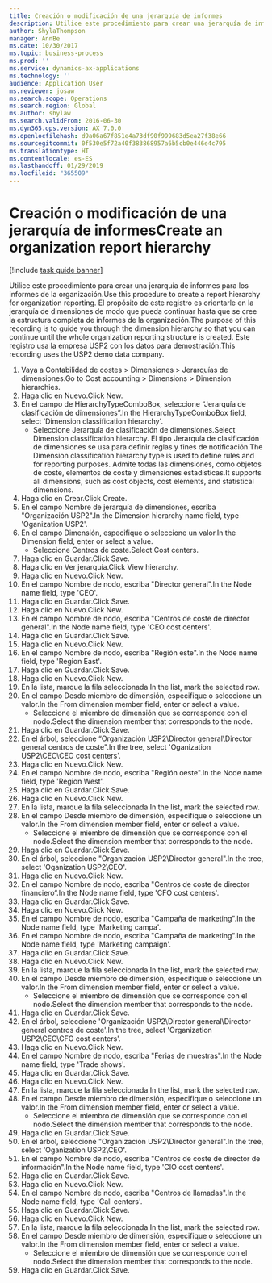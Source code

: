 ```yaml
---
title: Creación o modificación de una jerarquía de informes
description: Utilice este procedimiento para crear una jerarquía de informes para los informes de la organización.
author: ShylaThompson
manager: AnnBe
ms.date: 10/30/2017
ms.topic: business-process
ms.prod: ''
ms.service: dynamics-ax-applications
ms.technology: ''
audience: Application User
ms.reviewer: josaw
ms.search.scope: Operations
ms.search.region: Global
ms.author: shylaw
ms.search.validFrom: 2016-06-30
ms.dyn365.ops.version: AX 7.0.0
ms.openlocfilehash: d9a06a67f851e4a73df90f999683d5ea27f38e66
ms.sourcegitcommit: 0f530e5f72a40f383868957a6b5cb0e446e4c795
ms.translationtype: HT
ms.contentlocale: es-ES
ms.lasthandoff: 01/29/2019
ms.locfileid: "365509"
---
```

# <a name="create-an-organization-report-hierarchy"></a><span data-ttu-id="28272-103">Creación o modificación de una jerarquía de informes</span><span class="sxs-lookup"><span data-stu-id="28272-103">Create an organization report hierarchy</span></span>

[!include [task guide banner](../../includes/task-guide-banner.md)]

<span data-ttu-id="28272-104">Utilice este procedimiento para crear una jerarquía de informes para los informes de la organización.</span><span class="sxs-lookup"><span data-stu-id="28272-104">Use this procedure to create a report hierarchy for organization reporting.</span></span> <span data-ttu-id="28272-105">El propósito de este registro es orientarle en la jerarquía de dimensiones de modo que pueda continuar hasta que se cree la estructura completa de informes de la organización.</span><span class="sxs-lookup"><span data-stu-id="28272-105">The purpose of this recording is to guide you through the dimension hierarchy so that you can continue until the whole organization reporting structure is created.</span></span> <span data-ttu-id="28272-106">Este registro usa la empresa USP2 con los datos para demostración.</span><span class="sxs-lookup"><span data-stu-id="28272-106">This recording uses the USP2 demo data company.</span></span>

1. <span data-ttu-id="28272-107">Vaya a Contabilidad de costes > Dimensiones > Jerarquías de dimensiones.</span><span class="sxs-lookup"><span data-stu-id="28272-107">Go to Cost accounting > Dimensions > Dimension hierarchies.</span></span>
2. <span data-ttu-id="28272-108">Haga clic en Nuevo.</span><span class="sxs-lookup"><span data-stu-id="28272-108">Click New.</span></span>
3. <span data-ttu-id="28272-109">En el campo de HierarchyTypeComboBox, seleccione “Jerarquía de clasificación de dimensiones”.</span><span class="sxs-lookup"><span data-stu-id="28272-109">In the HierarchyTypeComboBox field, select 'Dimension classification hierarchy'.</span></span>
    * <span data-ttu-id="28272-110">Seleccione Jerarquía de clasificación de dimensiones.</span><span class="sxs-lookup"><span data-stu-id="28272-110">Select Dimension classification hierarchy.</span></span> <span data-ttu-id="28272-111">El tipo Jerarquía de clasificación de dimensiones se usa para definir reglas y fines de notificación.</span><span class="sxs-lookup"><span data-stu-id="28272-111">The Dimension classification hierarchy type is used to define rules and for reporting purposes.</span></span> <span data-ttu-id="28272-112">Admite todas las dimensiones, como objetos de coste, elementos de coste y dimensiones estadísticas.</span><span class="sxs-lookup"><span data-stu-id="28272-112">It supports all dimensions, such as cost objects, cost elements, and statistical dimensions.</span></span>  
4. <span data-ttu-id="28272-113">Haga clic en Crear.</span><span class="sxs-lookup"><span data-stu-id="28272-113">Click Create.</span></span>
5. <span data-ttu-id="28272-114">En el campo Nombre de jerarquía de dimensiones, escriba "Organización USP2".</span><span class="sxs-lookup"><span data-stu-id="28272-114">In the Dimension hierarchy name field, type 'Oganization USP2'.</span></span>
6. <span data-ttu-id="28272-115">En el campo Dimensión, especifique o seleccione un valor.</span><span class="sxs-lookup"><span data-stu-id="28272-115">In the Dimension field, enter or select a value.</span></span>
    * <span data-ttu-id="28272-116">Seleccione Centros de coste.</span><span class="sxs-lookup"><span data-stu-id="28272-116">Select Cost centers.</span></span>  
7. <span data-ttu-id="28272-117">Haga clic en Guardar.</span><span class="sxs-lookup"><span data-stu-id="28272-117">Click Save.</span></span>
8. <span data-ttu-id="28272-118">Haga clic en Ver jerarquía.</span><span class="sxs-lookup"><span data-stu-id="28272-118">Click View hierarchy.</span></span>
9. <span data-ttu-id="28272-119">Haga clic en Nuevo.</span><span class="sxs-lookup"><span data-stu-id="28272-119">Click New.</span></span>
10. <span data-ttu-id="28272-120">En el campo Nombre de nodo, escriba "Director general".</span><span class="sxs-lookup"><span data-stu-id="28272-120">In the Node name field, type 'CEO'.</span></span>
11. <span data-ttu-id="28272-121">Haga clic en Guardar.</span><span class="sxs-lookup"><span data-stu-id="28272-121">Click Save.</span></span>
12. <span data-ttu-id="28272-122">Haga clic en Nuevo.</span><span class="sxs-lookup"><span data-stu-id="28272-122">Click New.</span></span>
13. <span data-ttu-id="28272-123">En el campo Nombre de nodo, escriba "Centros de coste de director general".</span><span class="sxs-lookup"><span data-stu-id="28272-123">In the Node name field, type 'CEO cost centers'.</span></span>
14. <span data-ttu-id="28272-124">Haga clic en Guardar.</span><span class="sxs-lookup"><span data-stu-id="28272-124">Click Save.</span></span>
15. <span data-ttu-id="28272-125">Haga clic en Nuevo.</span><span class="sxs-lookup"><span data-stu-id="28272-125">Click New.</span></span>
16. <span data-ttu-id="28272-126">En el campo Nombre de nodo, escriba "Región este".</span><span class="sxs-lookup"><span data-stu-id="28272-126">In the Node name field, type 'Region East'.</span></span>
17. <span data-ttu-id="28272-127">Haga clic en Guardar.</span><span class="sxs-lookup"><span data-stu-id="28272-127">Click Save.</span></span>
18. <span data-ttu-id="28272-128">Haga clic en Nuevo.</span><span class="sxs-lookup"><span data-stu-id="28272-128">Click New.</span></span>
19. <span data-ttu-id="28272-129">En la lista, marque la fila seleccionada.</span><span class="sxs-lookup"><span data-stu-id="28272-129">In the list, mark the selected row.</span></span>
20. <span data-ttu-id="28272-130">En el campo Desde miembro de dimensión, especifique o seleccione un valor.</span><span class="sxs-lookup"><span data-stu-id="28272-130">In the From dimension member field, enter or select a value.</span></span>
    * <span data-ttu-id="28272-131">Seleccione el miembro de dimensión que se corresponde con el nodo.</span><span class="sxs-lookup"><span data-stu-id="28272-131">Select the dimension member that corresponds to the node.</span></span>  
21. <span data-ttu-id="28272-132">Haga clic en Guardar.</span><span class="sxs-lookup"><span data-stu-id="28272-132">Click Save.</span></span>
22. <span data-ttu-id="28272-133">En el árbol, seleccione “Organización USP2\Director general\Director general centros de coste".</span><span class="sxs-lookup"><span data-stu-id="28272-133">In the tree, select 'Oganization USP2\CEO\CEO cost centers'.</span></span>
23. <span data-ttu-id="28272-134">Haga clic en Nuevo.</span><span class="sxs-lookup"><span data-stu-id="28272-134">Click New.</span></span>
24. <span data-ttu-id="28272-135">En el campo Nombre de nodo, escriba "Región oeste".</span><span class="sxs-lookup"><span data-stu-id="28272-135">In the Node name field, type 'Region West'.</span></span>
25. <span data-ttu-id="28272-136">Haga clic en Guardar.</span><span class="sxs-lookup"><span data-stu-id="28272-136">Click Save.</span></span>
26. <span data-ttu-id="28272-137">Haga clic en Nuevo.</span><span class="sxs-lookup"><span data-stu-id="28272-137">Click New.</span></span>
27. <span data-ttu-id="28272-138">En la lista, marque la fila seleccionada.</span><span class="sxs-lookup"><span data-stu-id="28272-138">In the list, mark the selected row.</span></span>
28. <span data-ttu-id="28272-139">En el campo Desde miembro de dimensión, especifique o seleccione un valor.</span><span class="sxs-lookup"><span data-stu-id="28272-139">In the From dimension member field, enter or select a value.</span></span>
    * <span data-ttu-id="28272-140">Seleccione el miembro de dimensión que se corresponde con el nodo.</span><span class="sxs-lookup"><span data-stu-id="28272-140">Select the dimension member that corresponds to the node.</span></span>  
29. <span data-ttu-id="28272-141">Haga clic en Guardar.</span><span class="sxs-lookup"><span data-stu-id="28272-141">Click Save.</span></span>
30. <span data-ttu-id="28272-142">En el árbol, seleccione "Organización USP2\Director general".</span><span class="sxs-lookup"><span data-stu-id="28272-142">In the tree, select 'Oganization USP2\CEO'.</span></span>
31. <span data-ttu-id="28272-143">Haga clic en Nuevo.</span><span class="sxs-lookup"><span data-stu-id="28272-143">Click New.</span></span>
32. <span data-ttu-id="28272-144">En el campo Nombre de nodo, escriba "Centros de coste de director financiero“.</span><span class="sxs-lookup"><span data-stu-id="28272-144">In the Node name field, type 'CFO cost centers'.</span></span>
33. <span data-ttu-id="28272-145">Haga clic en Guardar.</span><span class="sxs-lookup"><span data-stu-id="28272-145">Click Save.</span></span>
34. <span data-ttu-id="28272-146">Haga clic en Nuevo.</span><span class="sxs-lookup"><span data-stu-id="28272-146">Click New.</span></span>
35. <span data-ttu-id="28272-147">En el campo Nombre de nodo, escriba "Campaña de marketing".</span><span class="sxs-lookup"><span data-stu-id="28272-147">In the Node name field, type 'Marketing campa'.</span></span>
36. <span data-ttu-id="28272-148">En el campo Nombre de nodo, escriba "Campaña de marketing".</span><span class="sxs-lookup"><span data-stu-id="28272-148">In the Node name field, type 'Marketing campaign'.</span></span>
37. <span data-ttu-id="28272-149">Haga clic en Guardar.</span><span class="sxs-lookup"><span data-stu-id="28272-149">Click Save.</span></span>
38. <span data-ttu-id="28272-150">Haga clic en Nuevo.</span><span class="sxs-lookup"><span data-stu-id="28272-150">Click New.</span></span>
39. <span data-ttu-id="28272-151">En la lista, marque la fila seleccionada.</span><span class="sxs-lookup"><span data-stu-id="28272-151">In the list, mark the selected row.</span></span>
40. <span data-ttu-id="28272-152">En el campo Desde miembro de dimensión, especifique o seleccione un valor.</span><span class="sxs-lookup"><span data-stu-id="28272-152">In the From dimension member field, enter or select a value.</span></span>
    * <span data-ttu-id="28272-153">Seleccione el miembro de dimensión que se corresponde con el nodo.</span><span class="sxs-lookup"><span data-stu-id="28272-153">Select the dimension member that corresponds to the node.</span></span>  
41. <span data-ttu-id="28272-154">Haga clic en Guardar.</span><span class="sxs-lookup"><span data-stu-id="28272-154">Click Save.</span></span>
42. <span data-ttu-id="28272-155">En el árbol, seleccione 'Organización USP2\Director general\Director general centros de coste'.</span><span class="sxs-lookup"><span data-stu-id="28272-155">In the tree, select 'Organization USP2\CEO\CFO cost centers'.</span></span>
43. <span data-ttu-id="28272-156">Haga clic en Nuevo.</span><span class="sxs-lookup"><span data-stu-id="28272-156">Click New.</span></span>
44. <span data-ttu-id="28272-157">En el campo Nombre de nodo, escriba "Ferias de muestras".</span><span class="sxs-lookup"><span data-stu-id="28272-157">In the Node name field, type 'Trade shows'.</span></span>
45. <span data-ttu-id="28272-158">Haga clic en Guardar.</span><span class="sxs-lookup"><span data-stu-id="28272-158">Click Save.</span></span>
46. <span data-ttu-id="28272-159">Haga clic en Nuevo.</span><span class="sxs-lookup"><span data-stu-id="28272-159">Click New.</span></span>
47. <span data-ttu-id="28272-160">En la lista, marque la fila seleccionada.</span><span class="sxs-lookup"><span data-stu-id="28272-160">In the list, mark the selected row.</span></span>
48. <span data-ttu-id="28272-161">En el campo Desde miembro de dimensión, especifique o seleccione un valor.</span><span class="sxs-lookup"><span data-stu-id="28272-161">In the From dimension member field, enter or select a value.</span></span>
    * <span data-ttu-id="28272-162">Seleccione el miembro de dimensión que se corresponde con el nodo.</span><span class="sxs-lookup"><span data-stu-id="28272-162">Select the dimension member that corresponds to the node.</span></span>  
49. <span data-ttu-id="28272-163">Haga clic en Guardar.</span><span class="sxs-lookup"><span data-stu-id="28272-163">Click Save.</span></span>
50. <span data-ttu-id="28272-164">En el árbol, seleccione "Organización USP2\Director general".</span><span class="sxs-lookup"><span data-stu-id="28272-164">In the tree, select 'Oganization USP2\CEO'.</span></span>
51. <span data-ttu-id="28272-165">En el campo Nombre de nodo, escriba "Centros de coste de director de información".</span><span class="sxs-lookup"><span data-stu-id="28272-165">In the Node name field, type 'CIO cost centers'.</span></span>
52. <span data-ttu-id="28272-166">Haga clic en Guardar.</span><span class="sxs-lookup"><span data-stu-id="28272-166">Click Save.</span></span>
53. <span data-ttu-id="28272-167">Haga clic en Nuevo.</span><span class="sxs-lookup"><span data-stu-id="28272-167">Click New.</span></span>
54. <span data-ttu-id="28272-168">En el campo Nombre de nodo, escriba "Centros de llamadas".</span><span class="sxs-lookup"><span data-stu-id="28272-168">In the Node name field, type 'Call centers'.</span></span>
55. <span data-ttu-id="28272-169">Haga clic en Guardar.</span><span class="sxs-lookup"><span data-stu-id="28272-169">Click Save.</span></span>
56. <span data-ttu-id="28272-170">Haga clic en Nuevo.</span><span class="sxs-lookup"><span data-stu-id="28272-170">Click New.</span></span>
57. <span data-ttu-id="28272-171">En la lista, marque la fila seleccionada.</span><span class="sxs-lookup"><span data-stu-id="28272-171">In the list, mark the selected row.</span></span>
58. <span data-ttu-id="28272-172">En el campo Desde miembro de dimensión, especifique o seleccione un valor.</span><span class="sxs-lookup"><span data-stu-id="28272-172">In the From dimension member field, enter or select a value.</span></span>
    * <span data-ttu-id="28272-173">Seleccione el miembro de dimensión que se corresponde con el nodo.</span><span class="sxs-lookup"><span data-stu-id="28272-173">Select the dimension member that corresponds to the node.</span></span>  
59. <span data-ttu-id="28272-174">Haga clic en Guardar.</span><span class="sxs-lookup"><span data-stu-id="28272-174">Click Save.</span></span>

